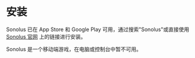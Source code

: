 # 安装

Sonolus 已在 App Store 和 Google Play 可用，通过搜索"Sonolus"或直接使用 [Sonolus 官网](https://sonolus.com) 上的链接进行安装。

Sonolus 是一个移动端游戏，在电脑或控制台中暂不可用。
